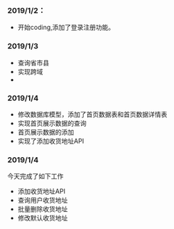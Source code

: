 ### 	2019/1/2：

- 开始coding,添加了登录注册功能。

###           2019/1/3
- 查询省市县
- 实现跨域
- 
###           2019/1/4
- 修改数据库模型，添加了首页数据表和首页数据详情表
- 实现首页展示数据的查询
- 首页展示数据的添加
- 实现了添加收货地址API
###           2019/1/4
今天完成了如下工作
- 添加收货地址API
- 查询用户收货地址
- 批量删除收货地址
- 修改默认收货地址